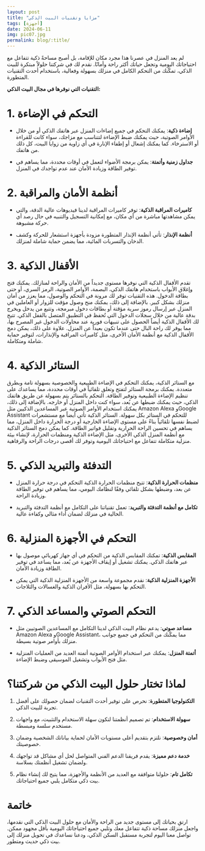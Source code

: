 ```yaml
---
layout: post
title: "مزايا وتقنيات البيت الذكي"
tags: [أجهزة]
date: 2024-06-11
img: pic07.jpg
permalink: blog/:title/
---
```



لم يعد المنزل في عصرنا هذا مجرد مكان للإقامة، بل أصبح مساحةً ذكية تتفاعل مع احتياجاتك اليومية وتجعل حياتك أكثر راحة وأمانًا. نقدم لك في شركتنا حلولاً مبتكرة للبيت الذكي، تمكّنك من التحكم الكامل في منزلك بسهولة وفعالية، باستخدام أحدث التقنيات المتطورة.

**التقنيات التي نوفرها في مجال البيت الذكي:**

# 1. التحكم في الإضاءة

   - **إضاءة ذكية**: يمكنك التحكم في جميع إضاءات المنزل عبر هاتفك الذكي أو من خلال الأوامر الصوتية، حيث يمكنك ضبط الإضاءة لتتناسب مع مزاجك، سواء كانت للقراءة أو الاسترخاء. كما يمكنك إشعال أو إطفاء الإنارة في أي زاوية من زوايا البيت، كل ذلك من هاتفك.

   - **جداول زمنية وأتمتة**: يمكن برمجة الأضواء لتعمل في أوقات محددة، مما يساهم في توفير الطاقة وزيادة الأمان عند عدم تواجدك في المنزل.

# 2. أنظمة الأمان والمراقبة

   - **كاميرات المراقبة الذكية**: توفر كاميرات المراقبة لدينا فيديوهات عالية الدقة، والتي يمكن مشاهدتها مباشرة من أي مكان، مع إمكانية التسجيل والتنبيه في حال رصد أي حركة مشبوهة.

   - **أنظمة الإنذار**: تأتي أنظمة الإنذار المتطورة مزودة بأجهزة استشعار للحركة وكشف الدخان والتسربات المائية، مما يضمن حماية شاملة لمنزلك.

# 3. الأقفال الذكية

تقدم الأقفال الذكية التي نوفرها مستوى جديداً من الأمان والراحة لمنازلك. يمكنك فتح وإغلاق الأبواب باستخدام هاتفك الذكي، البصمة، الأوامر الصوتية، الرمز السري، أو حتى بطاقة الدخول. هذه التقنيات توفر لك مرونة في التحكم والوصول، مما يعزز من أمان منزلك بشكل كبير. بالإضافة إلى ذلك، يمكنك منح وصول مؤقت للزوار أو العاملين في المنزل عبر إرسال رموز سرية مؤقتة أو بطاقات دخول مبرمجة، وتتبع من يدخل ويخرج بدقة عالية من خلال سجلات الدخول التي تُحفظ في التطبيق المتصل بالقفل الذكي. تتيح لك الأقفال الذكية أيضاً الحصول على تنبيهات فورية عند محاولات الدخول غير المصرح بها، مما يوفر لك راحة البال حتى عندما تكون بعيداً عن المنزل. علاوة على ذلك، يمكن دمج الأقفال الذكية مع أنظمة الأمان الأخرى، مثل كاميرات المراقبة والإنذارات، لتوفير حماية شاملة ومتكاملة.

# 4. الستائر الذكية

مع الستائر الذكية، يمكنك التحكم في الإضاءة الطبيعية والخصوصية بسهولة تامة وبطرق متعددة. يمكنك برمجة الستائر لتفتح وتغلق تلقائياً في أوقات محددة، مما يساعدك على تنظيم الإضاءة الطبيعية وتوفير الطاقة. التحكم بالستائر يتم بسهولة عن طريق هاتفك الذكي، حيث يمكنك ضبطها عن بُعد، سواء كنت داخل المنزل أو خارجه. بالإضافة إلى ذلك، يمكنك استخدام الأوامر الصوتية عبر المساعدين الذكيين مثل Amazon Alexa وGoogle Assistant للتحكم في الستائر بكل سهولة. الستائر الذكية تأتي أيضاً مع مستشعرات لضبط نفسها تلقائياً بناءً على مستوى الإضاءة الخارجية أو درجة الحرارة داخل المنزل، مما يساهم في تحسين الراحة الحرارية وتقليل فواتير الطاقة. كما يمكن دمج الستائر الذكية مع أنظمة المنزل الذكي الأخرى، مثل الإضاءة الذكية ومنظمات الحرارة، لإنشاء بيئة منزلية متكاملة تتفاعل مع احتياجاتك اليومية وتوفر لك أقصى درجات الراحة والرفاهية.

# 5. التدفئة والتبريد الذكي

   - **منظمات الحرارة الذكية**: تتيح منظمات الحرارة الذكية التحكم في درجة حرارة المنزل عن بعد، وضبطها بشكل تلقائي وفقًا لنظامك اليومي، مما يساهم في توفير الطاقة وزيادة الراحة.

   - **تكامل مع أنظمة التدفئة والتبريد**: تعمل تقنياتنا على التكامل مع أنظمة التدفئة والتبريد الحالية في منزلك لضمان أداء مثالي وكفاءة عالية.

# 6. التحكم في الأجهزة المنزلية

   - **المقابس الذكية**: تمكنك المقابس الذكية من التحكم في أي جهاز كهربائي موصول بها عبر هاتفك الذكي. يمكنك تشغيل أو إيقاف الأجهزة عن بُعد، مما يساعد في توفير الطاقة وزيادة الأمان.

   - **الأجهزة المنزلية الذكية**: نقدم مجموعة واسعة من الأجهزة المنزلية الذكية التي يمكن التحكم بها بسهولة، مثل الأفران الذكية والغسالات والثلاجات.

# 7. التحكم الصوتي والمساعد الذكي

   - **مساعد صوتي**: يدعم نظام البيت الذكي لدينا التكامل مع المساعدين الصوتيين مثل Amazon Alexa وGoogle Assistant، مما يمكّنك من التحكم في جميع جوانب منزلك بأوامر صوتية بسيطة.

   - **أتمتة المنزل**: يمكنك عبر استخدام الأوامر الصوتية أتمتة العديد من العمليات المنزلية مثل فتح الأبواب وتشغيل الموسيقى وضبط الإضاءة.

# لماذا تختار حلول البيت الذكي من شركتنا؟

1. **التكنولوجيا المتطورة**: نحرص على توفير أحدث التقنيات لضمان حصولك على أفضل تجربة للبيت الذكي.

2. **سهولة الاستخدام**: تم تصميم أنظمتنا لتكون سهلة الاستخدام والتثبيت، مع واجهات مستخدم سلسة ومبسطة.

3. **أمان وخصوصية**: نلتزم بتقديم أعلى مستويات الأمان لحماية بياناتك الشخصية وضمان خصوصيتك.

4. **خدمة دعم مميزة**: يقدم فريقنا الدعم الفني المتواصل لحل أي مشاكل قد تواجهك ولضمان تشغيل أنظمتك بسلاسة.

5. **تكامل تام**: حلولنا متوافقة مع العديد من الأنظمة والأجهزة، مما يتيح لك إنشاء نظام بيت ذكي متكامل يلبي جميع احتياجاتك.

# خاتمة

ارتقِ بحياتك إلى مستوى جديد من الراحة والأمان مع حلول البيت الذكي التي نقدمها، واجعل منزلك مساحة ذكية تتفاعل معك وتلبي جميع احتياجاتك اليومية بأقل مجهود ممكن. تواصل معنا اليوم لتجربة مستقبل السكن الذكي، ودعنا نساعدك في تحويل منزلك إلى بيت ذكي حديث ومتطور.
